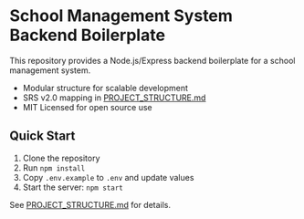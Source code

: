 # School Management System Backend Boilerplate

This repository provides a Node.js/Express backend boilerplate for a school management system.

- Modular structure for scalable development
- SRS v2.0 mapping in [PROJECT_STRUCTURE.md](./PROJECT_STRUCTURE.md)
- MIT Licensed for open source use

## Quick Start

1. Clone the repository
2. Run `npm install`
3. Copy `.env.example` to `.env` and update values
4. Start the server: `npm start`

See [PROJECT_STRUCTURE.md](./PROJECT_STRUCTURE.md) for details.